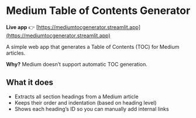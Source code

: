 # Medium Table of Contents Generator

**Live app** 👉 [https://mediumtocgenerator.streamlit.app](https://mediumtocgenerator.streamlit.app)

A simple web app that generates a Table of Contents (TOC) for Medium articles.

**Why?** Medium doesn’t support automatic TOC generation.

## What it does

- Extracts all section headings from a Medium article
- Keeps their order and indentation (based on heading level)
- Shows each heading’s ID so you can manually add internal links
